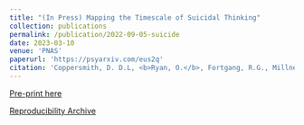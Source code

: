 ```yaml
---
title: "(In Press) Mapping the Timescale of Suicidal Thinking"
collection: publications
permalink: /publication/2022-09-05-suicide
date: 2023-03-10
venue: 'PNAS'
paperurl: 'https://psyarxiv.com/eus2q'
citation: 'Coppersmith, D. D.L, <b>Ryan, O.</b>, Fortgang, R.G., Millner, A.J, Kleiman, E.M, & Nock, M.K (in press) Mapping the Timescale of Suicidal Thinking. Proceedings of the National Academy of Sciences (PNAS).'
---
```



[Pre-print here](https://psyarxiv.com/eus2q)

[Reproducibility Archive](https://github.com/ryanoisin/TimescaleSuicidalThinking)
